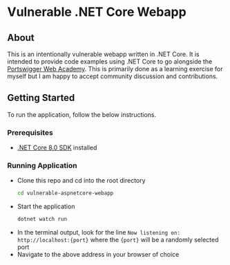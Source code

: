 # Vulnerable .NET Core Webapp

## About
This is an intentionally vulnerable webapp written in .NET Core. It is intended to provide code examples using .NET Core to go alongside the [Portswigger Web Academy](https://portswigger.net/web-security/dashboard). This is primarily done as a learning exercise for myself but I am happy to accept community discussion and contributions.

## Getting Started
To run the application, follow the below instructions.

### Prerequisites
- [.NET Core 8.0 SDK](https://dotnet.microsoft.com/en-us/download) installed

### Running Application
- Clone this repo and cd into the root directory
    ```bash
    cd vulnerable-aspnetcore-webapp
    ```
- Start the application
    ```bash
    dotnet watch run
    ```
- In the terminal output, look for the line `Now listening on: http://localhost:{port}` where the `{port}` will be a randomly selected port
- Navigate to the above address in your browser of choice